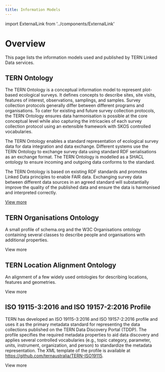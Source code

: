 ```yaml
---
title: Information Models
---
```


import ExternalLink from '../components/ExternalLink'

# Overview

This page lists the information models used and published by TERN Linked Data services.

## TERN Ontology

The TERN Ontology is a conceptual information model to represent plot-based ecological surveys. It defines concepts to describe sites, site visits, features of interest, observations, samplings, and samples. Survey collection protocols generally differ between different programs and organisations. To cater for existing and future survey collection protocols, the TERN Ontology ensures data harmonisation is possible at the core conceptual level while also capturing the intricacies of each survey collection protocol using an extensible framework with SKOS controlled vocabularies.

The TERN Ontology enables a standard representation of ecological survey data for data integration and data exchange. Different systems use the TERN Ontology to exchange survey data using standard RDF serialisations as an exchange format. The TERN Ontology is modelled as a SHACL ontology to ensure incoming and outgoing data conforms to the standard.

The TERN Ontology is based on existing RDF standards and promotes Linked Data principles to enable FAIR data. Exchanging survey data between different data sources in an agreed standard will substantially improve the quality of the published data and ensure the data is harmonised and interpreted correctly.

[View more](/tern-ontology)

## TERN Organisations Ontology

A small profile of schema.org and the W3C Organisations ontology containing several classes to describe people and organisations with additional properties.

<p><ExternalLink href="https://w3id.org/tern/ontologies/org/">View more</ExternalLink></p>

## TERN Location Alignment Ontology

An alignment of a few widely used ontologies for describing locations, features and geometries.

<p><ExternalLink href="https://w3id.org/tern/ontologies/loc/">View more</ExternalLink></p>

## ISO 19115-3:2016 and ISO 19157-2:2016 Profile

TERN has developed an ISO 19115-3:2016 and ISO 19157-2:2016 profile and uses it as the primary metadata standard for representing the data collections published on the TERN Data Discovery Portal (TDDP). The profile specifies the required metadata properties to aid data discovery and applies several controlled vocabularies (e.g., topic category, parameter, units, instrument, organization, and person) to standardize the metadata representation. The XML template of the profile is available at https://github.com/ternaustralia/TERN-ISO19115.

<p><ExternalLink href="https://github.com/ternaustralia/TERN-ISO19115">View more</ExternalLink></p>
